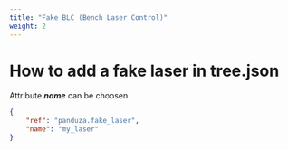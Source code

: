 ```yaml
---
title: "Fake BLC (Bench Laser Control)"
weight: 2
---
```


# How to add a fake laser in tree.json

Attribute ***name*** can be choosen

```json
{
    "ref": "panduza.fake_laser",
    "name": "my_laser"
}
```